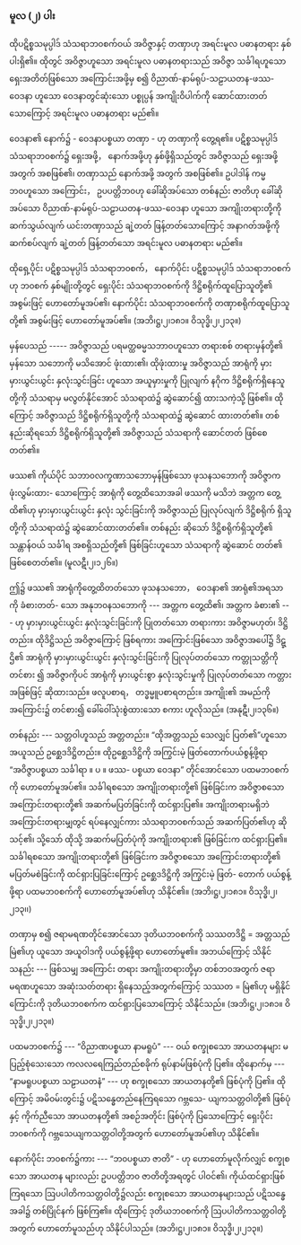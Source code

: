 ### မူလ (၂) ပါး

ထိုပဋိစ္စသမုပ္ပါဒ် သံသရာဘ၀စက်ဝယ် အဝိဇ္ဇာနှင့် တဏှာဟု အရင်းမူလ ပဓာနတရား နှစ်ပါးရှိ၏။ ထိုတွင်
အဝိဇ္ဇာဟူသော အရင်းမူလ ပဓာနတရားသည် အဝိဇ္ဇာ သင်္ခါရဟူသော ရှေးအတိတ်ဖြစ်သော အကြောင်းအဖို့မှ
စ၍ ဝိညာဏ်-နာမ်ရုပ်-သဠာယတန-ဖဿ-ဝေဒနာ ဟူသော ဝေဒနာတွင်ဆုံးသော ပစ္စုပ္ပန် အကျိုးဝိပါက်ကို
ဆောင်ထားတတ်သောကြောင့် အရင်းမူလ ပဓာနတရား မည်၏။

ဝေဒနာ၏ နောက်၌ - ဝေဒနာပစ္စယာ တဏှာ - ဟု တဏှာကို တွေ့ရ၏။ ပဋိစ္စသမုပ္ပါဒ် သံသရာဘ၀စက်၌
ရှေးအဖို့， နောက်အဖို့ဟု နှစ်ဖို့ရှိသည်တွင် အဝိဇ္ဇာသည် ရှေးအဖို့အတွက် အစဖြစ်၏၊ တဏှာသည် နောက်အဖို့
အတွက် အစဖြစ်၏။ ဥပါဒါန် ကမ္မဘ၀ဟူသော အကြောင်း， ဥပပတ္တိဘ၀ဟု ခေါ်ဆိုအပ်သော တစ်နည်း ဇာတိဟု
ခေါ်ဆိုအပ်သော ဝိညာဏ်-နာမ်ရုပ်-သဠာယတန-ဖဿ-ဝေဒနာ ဟူသော အကျိုးတရားတို့ကို ဆက်သွယ်လျက်
ယင်းတဏှာသည် ချဲ့တတ် ဖြန့်တတ်သောကြောင့် အနာဂတ်အဖို့ကို ဆက်စပ်လျက် ချဲ့တတ် ဖြန့်တတ်သော
အရင်းမူလ ပဓာနတရား မည်၏။

ထိုရှေ့ပိုင်း ပဋိစ္စသမုပ္ပါဒ် သံသရာဘ၀စက်， နောက်ပိုင်း ပဋိစ္စသမုပ္ပါဒ် သံသရာဘ၀စက်ဟု ဘ၀စက်
နှစ်မျိုးတို့တွင် ရှေးပိုင်း သံသရာဘ၀စက်ကို ဒိဋ္ဌိစရိုက်ထူပြောသူတို့၏ အစွမ်းဖြင့် ဟောတော်မူအပ်၏၊
နောက်ပိုင်း သံသရာဘ၀စက်ကို တဏှာစရိုက်ထူပြောသူတို့၏ အစွမ်းဖြင့် ဟောတော်မူအပ်၏။
<r>(အဘိ၊ဋ္ဌ၊၂၊၁၈၁။ ဝိသုဒ္ဓိ၊၂၊၂၁၃။)</r>

မှန်ပေသည် ----- အဝိဇ္ဇာသည် ပရမတ္ထဓမ္မသဘာ၀ဟူသော တရားစစ် တရားမှန်တို့၏ မှန်သော
သဘောကို မသိအောင် ဖုံးထား၏၊ ထိုဖုံးထားမှု အဝိဇ္ဇာသည် အာရုံကို မှားမှားယွင်းယွင်း နှလုံးသွင်းခြင်း
ဟူသော အယူမှားမှုကို ပြုလျက် နဂိုက ဒိဋ္ဌိစရိုက်ရှိနေသူတို့ကို သံသရာမှ မလွတ်နိုင်အောင် သံသရာထဲ၌
ဆွဲဆောင်၍ ထားသကဲ့သို့ ဖြစ်၏။ ထိုကြောင့် အဝိဇ္ဇာသည် ဒိဋ္ဌိစရိုက်ရှိသူတို့ကို သံသရာထဲ၌ ဆွဲဆောင်
ထားတတ်၏။ တစ်နည်းဆိုရသော် ဒိဋ္ဌိစရိုက်ရှိသူတို့၏ အဝိဇ္ဇာသည် သံသရာကို ဆောင်တတ် ဖြစ်စေတတ်၏။

ဖဿ၏ ကိုယ်ပိုင် သဘာ၀လက္ခဏာသဘောမှန်ဖြစ်သော ဖုသနသဘောကို အဝိဇ္ဇာက ဖုံးလွှမ်းထား-
သောကြောင့် အာရုံကို တွေ့ထိသောအခါ ဖဿကို မသိဘဲ အတ္တက တွေ့ထိ၏ဟု မှားမှားယွင်းယွင်း နှလုံး
သွင်းခြင်းကို အဝိဇ္ဇာသည် ပြုလုပ်လျက် ဒိဋ္ဌိစရိုက် ရှိသူတို့ကို သံသရာထဲ၌ ဆွဲဆောင်ထားတတ်၏။ တစ်နည်း
ဆိုသော် ဒိဋ္ဌိစရိုက်ရှိသူတို့၏ သန္တာန်ဝယ် သင်္ခါရ အစရှိသည်တို့၏ ဖြစ်ခြင်းဟူသော သံသရာကို ဆွဲဆောင်
တတ်၏ ဖြစ်စေတတ်၏။ (မူလဋီ၊၂၊၁၂၆။)

ဤ၌ ဖဿ၏ အာရုံကိုတွေ့ထိတတ်သော ဖုသနသဘော， ဝေဒနာ၏ အာရုံ၏အရသာကို ခံစားတတ်-
သော အနုဘ၀နသဘောကို --- အတ္တက တွေ့ထိ၏၊ အတ္တက ခံစား၏ --- ဟု မှားမှားယွင်းယွင်း နှလုံးသွင်းခြင်းကို
ပြုတတ်သော တရားကား အဝိဇ္ဇာမဟုတ်၊ ဒိဋ္ဌိတည်း။ ထိုဒိဋ္ဌိသည် အဝိဇ္ဇာကြောင့် ဖြစ်ရကား အကြောင်းဖြစ်သော
အဝိဇ္ဇာအပေါ်၌ ဒိဋ္ဌိ၏ အာရုံကို မှားမှားယွင်းယွင်း နှလုံးသွင်းခြင်းကို ပြုလုပ်တတ်သော ကတ္တုသတ္တိကို တင်စား
၍ အဝိဇ္ဇာကိုပင် အာရုံကို မှားယွင်းစွာ နှလုံးသွင်းမှုကို ပြုလုပ်တတ်သော ကတ္တားအဖြစ်ဖြင့် ဆိုထားသည်။
ဖလူပစာရ， တဒ္ဓမ္မူပစာရတည်း။ အကျိုး၏ အမည်ကို အကြောင်း၌ တင်စား၍ ခေါ်ဝေါ်သုံးစွဲထားသော စကား
ဟူလိုသည်။ (အနုဋီ၊၂၊၁၃၆။)

တစ်နည်း --- သတ္တဝါဟူသည် အတ္တတည်း။ “ထိုအတ္တသည် သေလျှင် ပြတ်၏”ဟူသော အယူသည်
ဥစ္ဆေဒဒိဋ္ဌိတည်း။ ထိုဥစ္ဆေဒဒိဋ္ဌိကို အကြွင်းမဲ့ ဖြတ်တောက်ပယ်စွန့်ဖို့ရာ “အဝိဇ္ဇာပစ္စယာ သင်္ခါရာ ။ ပ ။ ဖဿ-
ပစ္စယာ ဝေဒနာ” တိုင်အောင်သော ပထမဘ၀စက်ကို ဟောတော်မူအပ်၏။ သင်္ခါရစသော အကျိုးတရားတို့၏
ဖြစ်ခြင်းက အဝိဇ္ဇာစသော အကြောင်းတရားတို့၏ အဆက်မပြတ်ခြင်းကို ထင်ရှားပြ၏။ အကျိုးတရားမရှိဘဲ
အကြောင်းတရားမျှတွင် ရပ်နေလျှင်ကား သံသရာဘ၀စက်သည် အဆက်ပြတ်၏ဟု ဆိုသင့်၏၊ သို့သော် ထိုသို့
အဆက်မပြတ်ပုံကို အကျိုးတရား၏ ဖြစ်ခြင်းက ထင်ရှားပြ၏။ သင်္ခါရစသော အကျိုးတရားတို့၏ ဖြစ်ခြင်းက
အဝိဇ္ဇာစသော အကြောင်းတရားတို့၏ မပြတ်မစဲခြင်းကို ထင်ရှားပြခြင်းကြောင့် ဥစ္ဆေဒဒိဋ္ဌိကို အကြွင်းမဲ့ ဖြတ်-
တောက် ပယ်စွန့်ဖို့ရာ ပထမဘ၀စက်ကို ဟောတော်မူအပ်၏ဟု သိနိုင်၏။ (အဘိ၊ဋ္ဌ၊၂၊၁၈၁။ ဝိသုဒ္ဓိ၊၂၊၂၁၃၊၊)

တဏှာမှ စ၍ ဇရာမရဏတိုင်အောင်သော ဒုတိယဘ၀စက်ကို သဿတဒိဋ္ဌိ = အတ္တသည် မြဲ၏ဟု
ယူသော အယူဝါဒကို ပယ်စွန့်ဖို့ရာ ဟောတော်မူ၏။ အဘယ်ကြောင့် သိနိုင်သနည်း --- ဖြစ်သမျှ အကြောင်း
တရား အကျိုးတရားတို့မှာ တစ်ဘ၀အတွက် ဇရာမရဏဟူသော အဆုံးသတ်တရား ရှိနေသည့်အတွက်ကြောင့်
သဿတ = မြဲ၏ဟု မရှိနိုင်ကြောင်းကို ဒုတိယဘ၀စက်က ထင်ရှားပြသောကြောင့် သိနိုင်သည်။
<r>(အဘိ၊ဋ္ဌ၊၂၊၁၈၁။ ဝိသုဒ္ဓိ၊၂၊၂၁၃။)</r>

ပထမဘ၀စက်၌ --- “ဝိညာဏပစ္စယာ နာမရူပံ” --- ဝယ် စက္ခုစသော အာယတနများ မပြည့်စုံသေးသော
ကလလရေကြည်တည်စခိုက် ရုပ်နာမ်ဖြစ်ပုံကို ပြ၏။ ထိုနောက်မှ --- “နာမရူပပစ္စယာ သဠာယတနံ” --- ဟု
စက္ခုစသော အာယတနတို့၏ ဖြစ်ပုံကို ပြ၏။ ထိုကြောင့် အမိဝမ်းတွင်း၌ ပဋိသန္ဓေတည်နေကြရသော ဂဗ္ဘသေ-
ယျကသတ္တဝါတို့၏ ဖြစ်ပုံနှင့် ကိုက်ညီသော အာယတနတို့၏ အစဉ်အတိုင်း ဖြစ်ပုံကို ပြသောကြောင့် ရှေးပိုင်း
ဘ၀စက်ကို ဂဗ္ဘသေယျကသတ္တဝါတို့အတွက် ဟောတော်မူအပ်၏ဟု သိနိုင်၏။

နောက်ပိုင်း ဘ၀စက်၌ကား --- “ဘ၀ပစ္စယာ ဇာတိ” - ဟု ဟောတော်မူလိုက်လျှင် စက္ခုစသော အာယတန
များလည်း ဥပပတ္တိဘ၀ ဇာတိတို့အရတွင် ပါဝင်၏၊ ကိုယ်ထင်ရှားဖြစ်ကြရသော ဩပပါတိကသတ္တဝါတို့၌လည်း
စက္ခုစသော အာယတနများသည် ပဋိသန္ဓေအခါ၌ တစ်ပြိုင်နက် ဖြစ်ကြ၏။ ထိုကြောင့် ဒုတိယဘ၀စက်ကို
ဩပပါတိကသတ္တဝါတို့အတွက် ဟောတော်မူသည်ဟု သိနိုင်ပါသည်။ (အဘိ၊ဋ္ဌ၊၂၊၁၈၁။ ဝိသုဒ္ဓိ၊၂၊၂၁၃။)